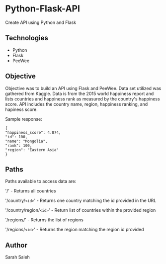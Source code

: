 # Python-Flask-API
Create API using Python and Flask

## Technologies 
* Python
* Flask 
* PeeWee


## Objective
Objective was to build an API using Flask and PeeWee.  Data set utilized was gathered from Kaggle.    Data is from the 2015 world
happiness report and lists countries and happiness rank as measured by the country's happiness score.  API includes the country name, 
region, happiness ranking, and hapiness score.


Sample response:

```
{
"happiness_score": 4.874,
"id": 100,
"name": "Mongolia",
"rank": 100,
"region": "Eastern Asia"
}
```

## Paths
Paths available to access data are:

'/'  - Returns all countries

'/country/`<id>`'  - Returns one country matching the id provided in the URL


'/country/region/`<id>`' - Return list of countries within the provided region

'/regions/' - Returns the list of regions

'/regions/`<id>`' - Returns the region matching the region id provided

## Author

Sarah Saleh














